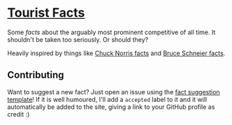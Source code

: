 # [**Tourist Facts**](https://touristfacts.dikson.xyz)

Some _facts_ about the arguably most prominent competitive of all time. It shouldn't be taken too seriously. Or should they?

Heavily inspired by things like [Chuck Norris facts](https://chucknorrisfacts.net/top-100) and [Bruce Schneier facts](https://www.schneierfacts.com/).

## Contributing

Want to suggest a new fact? Just open an issue using the [fact suggestion template](https://github.com/diksown/touristfacts/issues/new?assignees=&labels=&template=fact-suggestion.md&title=Fact+suggestion)! If it is well humoured, I'll add a `accepted` label to it and it will automatically be added to the site, giving a link to your GitHub profile as credit :)
